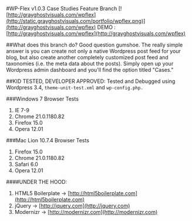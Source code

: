 #WP-Flex v1.0.3
Case Studies Feature Branch
[![http://grayghostvisuals.com/wpflex](http://static.grayghostvisuals.com/portfolio/wpflex.png)](http://grayghostvisuals.com/wpflex)
DEMO : [http://grayghostvisuals.com/wpflex](http://grayghostvisuals.com/wpflex)

##What does this branch do?
Good question gumshoe. The really simple answer is you can create not only a native Wordpress post feed for your blog, but also create another completely customized post feed and taxonomies (i.e. the meta data about the posts). Simply open up your Wordpress admin dashboard and you'll find the option titled "Cases."


##KID TESTED, DEVELOPER APPROVED:
Tested and Debugged using Wordpress 3.4, ``theme-unit-test.xml`` and ``wp-config.php.``

###Windows 7 Browser Tests
1. IE      7-9
2. Chrome  21.0.1180.82
3. Firefox 15.0
4. Opera   12.01

###Mac Lion 10.7.4 Browser Tests
1. Firefox 15.0
2. Chrome  21.0.1180.82
3. Safari  6.0
4. Opera   12.01


####UNDER THE HOOD:
1. HTML5 Boilerplate  &rarr; [http://html5boilerplate.com](http://html5boilerplate.com)
2. jQuery             &rarr; [http://jquery.com](http://jquery.com)
3. Modernizr          &rarr; [http://modernizr.com](http://modernizr.com)